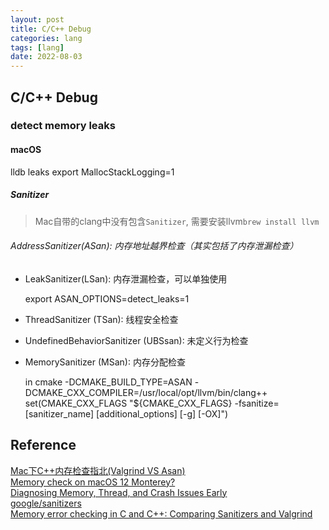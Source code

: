 ```yaml
---
layout: post
title: C/C++ Debug
categories: lang
tags: [lang]
date: 2022-08-03
---
```


## C/C++ Debug

### detect memory leaks

#### macOS

  lldb
  leaks 
  export MallocStackLogging=1

##### Sanitizer

> Mac自带的clang中没有包含`Sanitizer`, 需要安装llvm`brew install llvm`

###### AddressSanitizer(ASan): 内存地址越界检查（其实包括了内存泄漏检查）
* LeakSanitizer(LSan): 内存泄漏检查，可以单独使用
  
    export ASAN_OPTIONS=detect_leaks=1


* ThreadSanitizer (TSan): 线程安全检查
* UndefinedBehaviorSanitizer (UBSsan): 未定义行为检查
* MemorySanitizer (MSan): 内存分配检查


    in cmake
    -DCMAKE_BUILD_TYPE=ASAN -DCMAKE_CXX_COMPILER=/usr/local/opt/llvm/bin/clang++
    set(CMAKE_CXX_FLAGS "${CMAKE_CXX_FLAGS} -fsanitize=[sanitizer_name] [additional_options] [-g] [-OX]")

## Reference
[Mac下C++内存检查指北(Valgrind VS Asan)](https://zhuanlan.zhihu.com/p/508470880)  
[Memory check on macOS 12 Monterey?](https://stackoverflow.com/questions/69792467/memory-check-on-macos-12-monterey)  
[Diagnosing Memory, Thread, and Crash Issues Early](https://developer.apple.com/documentation/xcode/diagnosing-memory-thread-and-crash-issues-early)  
[google/sanitizers](https://github.com/google/sanitizers)  
[Memory error checking in C and C++: Comparing Sanitizers and Valgrind](https://developers.redhat.com/blog/2021/05/05/memory-error-checking-in-c-and-c-comparing-sanitizers-and-valgrind)  
